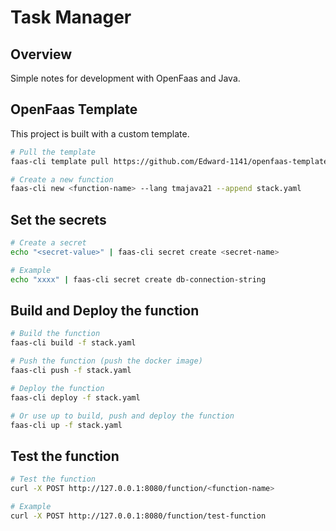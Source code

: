 # Task Manager

## Overview

Simple notes for development with OpenFaas and Java.

## OpenFaas Template

This project is built with a custom template.

```bash
# Pull the template
faas-cli template pull https://github.com/Edward-1141/openfaas-templates

# Create a new function
faas-cli new <function-name> --lang tmajava21 --append stack.yaml
```

## Set the secrets

```bash
# Create a secret
echo "<secret-value>" | faas-cli secret create <secret-name>

# Example
echo "xxxx" | faas-cli secret create db-connection-string
```

## Build and Deploy the function

```bash
# Build the function
faas-cli build -f stack.yaml

# Push the function (push the docker image)
faas-cli push -f stack.yaml

# Deploy the function
faas-cli deploy -f stack.yaml
```

``` bash
# Or use up to build, push and deploy the function
faas-cli up -f stack.yaml
```

## Test the function

```bash
# Test the function
curl -X POST http://127.0.0.1:8080/function/<function-name>

# Example
curl -X POST http://127.0.0.1:8080/function/test-function
```

